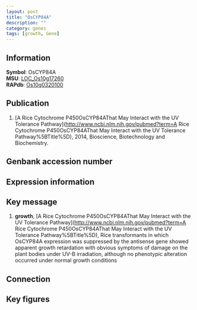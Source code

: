 ```yaml
---
layout: post
title: "OsCYP84A"
description: ""
category: genes
tags: [growth, Gene]
---
```


## Information
__Symbol__: OsCYP84A  
__MSU__: [LOC_Os10g17260](http://rice.plantbiology.msu.edu/cgi-bin/ORF_infopage.cgi?orf=LOC_Os10g17260)  
__RAPdb__: [Os10g0320100](http://rapdb.dna.affrc.go.jp/viewer/gbrowse_details/irgsp1?name=Os10g0320100)  

## Publication
1. [A Rice Cytochrome P450OsCYP84AThat May Interact with the UV Tolerance Pathway](http://www.ncbi.nlm.nih.gov/pubmed?term=A Rice Cytochrome P450OsCYP84AThat May Interact with the UV Tolerance Pathway%5BTitle%5D), 2014, Bioscience, Biotechnology and Biochemistry.

## Genbank accession number

## Expression information

## Key message
1. __growth__, [A Rice Cytochrome P450OsCYP84AThat May Interact with the UV Tolerance Pathway](http://www.ncbi.nlm.nih.gov/pubmed?term=A Rice Cytochrome P450OsCYP84AThat May Interact with the UV Tolerance Pathway%5BTitle%5D),  Rice transformants in which OsCYP84A expression was suppressed by the antisense gene showed apparent growth retardation with obvious symptoms of damage on the plant bodies under UV-B irradiation, although no phenotypic alteration occurred under normal growth conditions

## Connection

## Key figures


